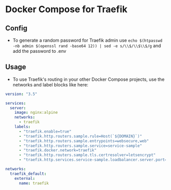 # Docker Compose for Traefik

## Config
- To generate a random password for Traefik admin use `echo $(htpasswd -nb admin $(openssl rand -base64 12)) | sed -e s/\\$/\\$\\$/g` and add the password to .env

## Usage
- To use Traefik's routing in your other Docker Compose projects, use the networks and label blocks like here:

```yaml
version: "3.5"

services:
  server:
    image: nginx:alpine
    networks:
      - traefik
    labels:
      - "traefik.enable=true"
      - "traefik.http.routers.sample.rule=Host(`${DOMAIN}`)"
      - "traefik.http.routers.sample.entrypoints=websecure,web"
      - "traefik.http.routers.sample.service=service-sample"
      - "traefik.docker.network=traefik"
      - "traefik.http.routers.sample.tls.certresolver=letsencrypt"
      - "traefik.http.services.service-sample.loadbalancer.server.port=80"

networks:
  traefik_default:
    external:
      name: traefik
```

